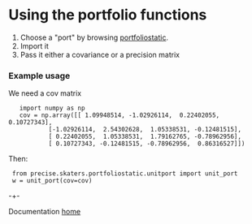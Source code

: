 # Using the portfolio functions

1. Choose a "port" by browsing [portfoliostatic](https://github.com/microprediction/precise/tree/main/precise/skaters/portfoliostatic).
2. Import it
3. Pass it either a covariance or a precision matrix

### Example usage
We need a cov matrix

       import numpy as np
       cov = np.array([[ 1.09948514, -1.02926114,  0.22402055,  0.10727343],
               [-1.02926114,  2.54302628,  1.05338531, -0.12481515],
               [ 0.22402055,  1.05338531,  1.79162765, -0.78962956],
               [ 0.10727343, -0.12481515, -0.78962956,  0.86316527]])

Then:

     from precise.skaters.portfoliostatic.unitport import unit_port
     w = unit_port(cov=cov)
     

-+-

Documentation [home](https://microprediction.github.io/precise)
